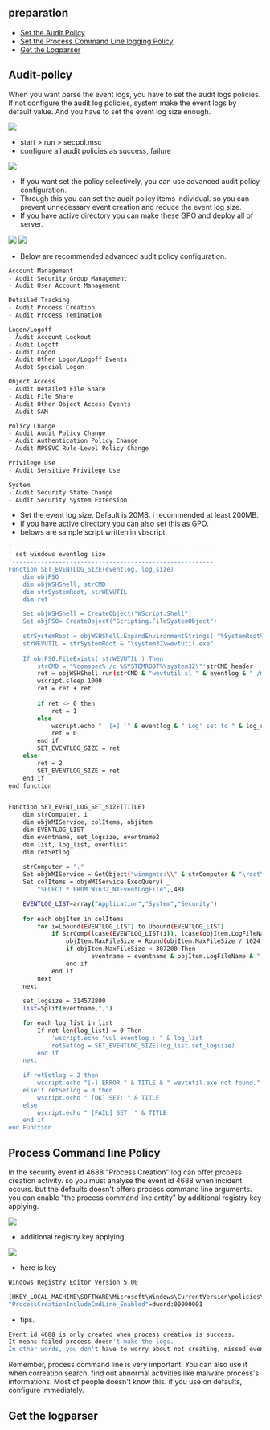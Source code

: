 ## preparation
 - [Set the Audit Policy](#audit-policy)
 - [Set the Process Command Line logging Policy](#process-command-line-policy)
 - [Get the Logparser](#get-the-logparser)

## Audit-policy
 When you want parse the event logs, you have to set the audit logs policies.
 If not configure the audit log policies, system make the event logs by default value.
 And you have to set the event log size enough.

<img src="https://github.com/password123456/window_eventlog_parse/blob/master/setup/audit_policy1.png">

 - start > run > secpol.msc
 - configure all audit policies as success, failure

<img src="https://github.com/password123456/window_eventlog_parse/blob/master/setup/audit_policy2.png">

 - If you want set the policy selectively, you can use advanced audit policy configuration. 
 - Through this you can set the audit policy items individual. so you can prevent unnecessary event creation and reduce the event log size.
 - If you have active directory you can make these GPO and deploy all of server.

<img src="https://github.com/password123456/window_eventlog_parse/blob/master/setup/advanced_audit_policy1.png">
<img src="https://github.com/password123456/window_eventlog_parse/blob/master/setup/advanced_audit_policy2.png">

 - Below are recommended advanced audit policy configuration.
```sh
Account Management
- Audit Security Group Management
- Audit User Account Management

Detailed Tracking
- Audit Process Creation
- Audit Process Temination

Logon/Logoff
- Audit Account Lockout
- Audit Logoff
- Audit Logon
- Audit Other Logon/Logoff Events
- Audot Special Logon

Object Access
- Audit Detailed File Share
- Audit File Share
- Audit Other Object Access Events
- Audit SAM

Policy Change
- Audit Audit Policy Change
- Audit Authentication Policy Change
- Audit MPSSVC Rule-Level Policy Change

Privilege Use
- Audit Sensitive Privilege Use

System
- Audit Security State Change
- Audit Security System Extension
```
 - Set the event log size. Default is 20MB. i recommended at least 200MB.
 - if you have active directory you can also set this as GPO.
 - belows are sample script written in vbscript
```sh
'--------------------------------------------------------
' set windows eventlog size
'--------------------------------------------------------
Function SET_EVENTLOG_SIZE(eventlog, log_size)
    dim objFSO
    dim objWSHShell, strCMD
    dim strSystemRoot, strWEVUTIL
    dim ret

    Set objWSHShell = CreateObject("WScript.Shell")
    Set objFSO= CreateObject("Scripting.FileSystemObject")
    
    strSystemRoot = objWSHShell.ExpandEnvironmentStrings( "%SystemRoot%" )        
    strWEVUTIL = strSystemRoot & "\system32\wevtutil.exe"
    
    If objFSO.FileExists( strWEVUTIL ) Then        
        strCMD = "%comspec% /c %SYSTEMROOT%\system32\"'strCMD header
        ret = objWSHShell.run(strCMD & "wevtutil sl " & eventlog & " /ms:" & log_size & """",0,True)
        wscript.sleep 1000
        ret = ret + ret
        
        if ret <> 0 then
            ret = 1
        else
            wscript.echo "  [+] '" & eventlog & " Log' set to " & log_size & " bytes."
            ret = 0
        end if        
        SET_EVENTLOG_SIZE = ret            
    else
        ret = 2
        SET_EVENTLOG_SIZE = ret
    end if
end function


Function SET_EVENT_LOG_SET_SIZE(TITLE)
    dim strComputer, i
    dim objWMIService, colItems, objitem
    dim EVENTLOG_LIST
    dim eventname, set_logsize, eventname2
    dim list, log_list, eventlist
    dim retSetlog
    
    strComputer = "."
    Set objWMIService = GetObject("winmgmts:\\" & strComputer & "\root\CIMV2")
    Set colItems = objWMIService.ExecQuery( _
        "SELECT * FROM Win32_NTEventLogFile",,48)

    EVENTLOG_LIST=array("Application","System","Security")
    
    for each objItem in colItems
        for i=Lbound(EVENTLOG_LIST) to Ubound(EVENTLOG_LIST)
            if StrComp(lcase(EVENTLOG_LIST(i)), lcase(objItem.LogFileName), 1) = 0 Then
                objItem.MaxFileSize = Round(objItem.MaxFileSize / 1024, 1)
                if objItem.MaxFileSize < 307200 Then
                       eventname = eventname & objItem.LogFileName & ","
                end if
            end if
        next
    next
      
    set_logsize = 314572800
    list=Split(eventname,",")

    for each log_list in list
        If not len(log_list) = 0 Then
            'wscript.echo "vul eventlog : " & log_list
            retSetlog = SET_EVENTLOG_SIZE(log_list,set_logsize)
        end if
    next
    
    if retSetlog = 2 then
        wscript.echo "[-] ERROR " & TITLE & " wevtutil.exe not found."
    elseif retSetlog = 0 then
        wscript.echo " [OK] SET: " & TITLE
    else
        wscript.echo " [FAIL] SET: " & TITLE
    end if        
end Function    
```

## Process Command line Policy
 In the security event id 4688 "Process Creation" log can offer prcoess creation activity. 
 so you must analyse the event id 4688 when incident occurs. 
 but the defaults doesn't offers process command line arguments.
 you can enable "the process command line entity" by additional registry key applying.

<img src="https://github.com/password123456/window_eventlog_parse/blob/master/setup/process_cmdline1.png">

 - additional registry key applying
<img src="https://github.com/password123456/window_eventlog_parse/blob/master/setup/process_cmdline2.png">

 - here is key
```sh
Windows Registry Editor Version 5.00

[HKEY_LOCAL_MACHINE\SOFTWARE\Microsoft\Windows\CurrentVersion\policies\system\Audit]
"ProcessCreationIncludeCmdLine_Enabled"=dword:00000001
```
 - tips.
```sh
Event id 4688 is only created when process creation is success.
It means failed process doesn't make the logs.
In other words, you don't have to worry about not creating, missed events.
```

Remember, process command line is very important. 
You can also use it when correation search, find out abnormal activities like malware process's informations.
Most of people doesn't know this. if you use on defaults, configure immediately.

## Get the logparser